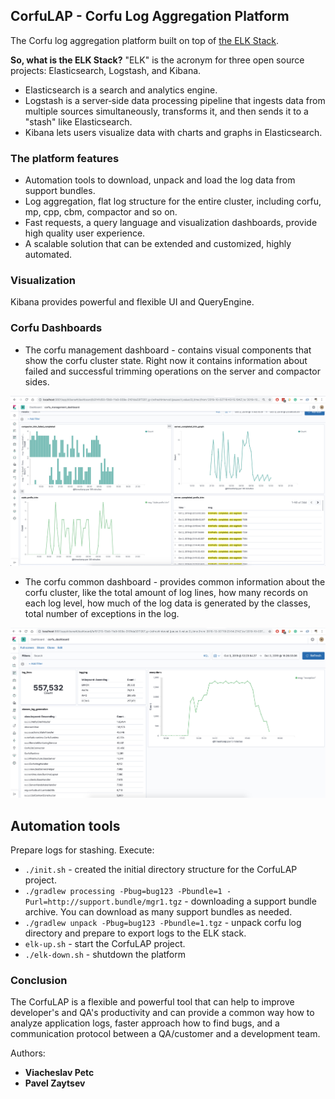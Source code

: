 ## CorfuLAP - Corfu Log Aggregation Platform

The Corfu log aggregation platform built on top of [the ELK Stack](https://www.elastic.co/what-is/elk-stack).

**So, what is the ELK Stack?** "ELK" is the acronym for three open source projects: Elasticsearch, Logstash, and Kibana. 
- Elasticsearch is a search and analytics engine. 
- Logstash is a server‑side data processing pipeline that ingests data from multiple sources simultaneously, 
transforms it, and then sends it to a "stash" like Elasticsearch. 
- Kibana lets users visualize data with charts and graphs in Elasticsearch.

### The platform features
 - Automation tools to download, unpack and load the log data from support bundles. 
 - Log aggregation, flat log structure for the entire cluster, including corfu, mp, cpp, cbm, compactor and so on.
 - Fast requests, a query language and visualization dashboards, provide high quality user experience.
 - A scalable solution that can be extended and customized, highly automated.
 

### Visualization
Kibana provides powerful and flexible UI and QueryEngine.

### Corfu Dashboards
 - The corfu management dashboard - contains visual components that show the corfu cluster state.
 Right now it contains information about failed and successful trimming operations 
 on the server and compactor sides.
 
 ![management_dashboard](img/corfu_prefix_trim_dashboard.jpg)
 
 - The corfu common dashboard - provides common information about the corfu cluster,
 like the total amount of log lines, how many records on each log level, 
 how much of the log data is generated by the classes, total number of exceptions in the log.
 
 ![corfu common dashboard](img/corfu_common_dashboard.jpg)  


## Automation tools
Prepare logs for stashing. 
Execute:

- `./init.sh` - created the initial directory structure for the CorfuLAP project.
- `./gradlew processing -Pbug=bug123 -Pbundle=1 -Purl=http://support.bundle/mgr1.tgz` - 
  downloading a support bundle archive. You can download as many support bundles as needed.
- `./gradlew unpack -Pbug=bug123 -Pbundle=1.tgz` - unpack corfu log directory 
  and prepare to export logs to the ELK stack.
- `elk-up.sh` - start the CorfuLAP project.
- `./elk-down.sh` - shutdown the platform


### Conclusion
The CorfuLAP is a flexible and powerful tool that can help to improve developer's and QA's productivity
and can provide a common way how to analyze application logs, faster approach how to find bugs, 
and a communication protocol between a QA/customer and a development team. 

Authors:
- **Viacheslav Petc**
- **Pavel Zaytsev**